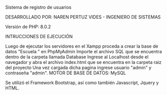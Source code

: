 Sistema de registro de usuarios

DESARROLLADO POR: NAREN PERTUZ VIDES - INGENIERO DE SISTEMAS

Versión de PHP: 8.0.2

INTRUCCIONES DE EJECUCIÓN

Luego de ejecutar los servidores en el Xampp proceda a crear la base de datos "Escuela " en PhpMyAdmin
Importe el archivo SQL que se encuentra dentro de la carpeta llamada Database
Ingrese al Localhost desde el navegador y abra el archivo index.html que se encuentra en la carpeta raiz del proyecto
Una vez cargada dicha pagina ingrese usuario "admin" y contraseña "admin".
MOTOR DE BASE DE DATOS: MySQL

Se utilizó el Framework Bootstrap, así como también Javascript, Jquery y HTML.

